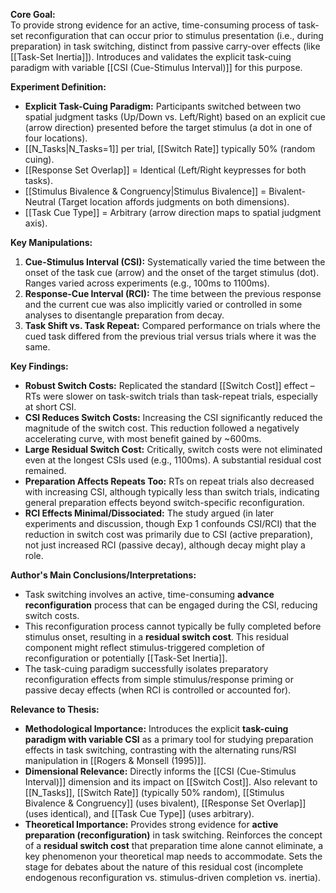 **Core Goal:**  
To provide strong evidence for an active, time-consuming process of task-set reconfiguration that can occur prior to stimulus presentation (i.e., during preparation) in task switching, distinct from passive carry-over effects (like [[Task-Set Inertia]]). Introduces and validates the explicit task-cuing paradigm with variable [[CSI (Cue-Stimulus Interval)]] for this purpose.

**Experiment Definition:**

- **Explicit Task-Cuing Paradigm:** Participants switched between two spatial judgment tasks (Up/Down vs. Left/Right) based on an explicit cue (arrow direction) presented before the target stimulus (a dot in one of four locations).
- [[N_Tasks|N_Tasks=1]] per trial, [[Switch Rate]] typically 50% (random cuing).
- [[Response Set Overlap]] = Identical (Left/Right keypresses for both tasks).
- [[Stimulus Bivalence & Congruency|Stimulus Bivalence]] = Bivalent-Neutral (Target location affords judgments on both dimensions).
- [[Task Cue Type]] = Arbitrary (arrow direction maps to spatial judgment axis).

**Key Manipulations:**

1. **Cue-Stimulus Interval (CSI):** Systematically varied the time between the onset of the task cue (arrow) and the onset of the target stimulus (dot). Ranges varied across experiments (e.g., 100ms to 1100ms).
2. **Response-Cue Interval (RCI):** The time between the previous response and the current cue was also implicitly varied or controlled in some analyses to disentangle preparation from decay.
3. **Task Shift vs. Task Repeat:** Compared performance on trials where the cued task differed from the previous trial versus trials where it was the same.

**Key Findings:**

- **Robust Switch Costs:** Replicated the standard [[Switch Cost]] effect – RTs were slower on task-switch trials than task-repeat trials, especially at short CSI.
- **CSI Reduces Switch Costs:** Increasing the CSI significantly reduced the magnitude of the switch cost. This reduction followed a negatively accelerating curve, with most benefit gained by ~600ms.
- **Large Residual Switch Cost:** Critically, switch costs were not eliminated even at the longest CSIs used (e.g., 1100ms). A substantial residual cost remained.
- **Preparation Affects Repeats Too:** RTs on repeat trials also decreased with increasing CSI, although typically less than switch trials, indicating general preparation effects beyond switch-specific reconfiguration.
- **RCI Effects Minimal/Dissociated:** The study argued (in later experiments and discussion, though Exp 1 confounds CSI/RCI) that the reduction in switch cost was primarily due to CSI (active preparation), not just increased RCI (passive decay), although decay might play a role.

**Author's Main Conclusions/Interpretations:**

- Task switching involves an active, time-consuming **advance reconfiguration** process that can be engaged during the CSI, reducing switch costs.
- This reconfiguration process cannot typically be fully completed before stimulus onset, resulting in a **residual switch cost**. This residual component might reflect stimulus-triggered completion of reconfiguration or potentially [[Task-Set Inertia]].
- The task-cuing paradigm successfully isolates preparatory reconfiguration effects from simple stimulus/response priming or passive decay effects (when RCI is controlled or accounted for).

**Relevance to Thesis:**

- **Methodological Importance:** Introduces the explicit **task-cuing paradigm with variable CSI** as a primary tool for studying preparation effects in task switching, contrasting with the alternating runs/RSI manipulation in [[Rogers & Monsell (1995)]].
- **Dimensional Relevance:** Directly informs the [[CSI (Cue-Stimulus Interval)]] dimension and its impact on [[Switch Cost]]. Also relevant to [[N_Tasks]], [[Switch Rate]] (typically 50% random), [[Stimulus Bivalence & Congruency]] (uses bivalent), [[Response Set Overlap]] (uses identical), and [[Task Cue Type]] (uses arbitrary).
- **Theoretical Importance:** Provides strong evidence for **active preparation (reconfiguration)** in task switching. Reinforces the concept of a **residual switch cost** that preparation time alone cannot eliminate, a key phenomenon your theoretical map needs to accommodate. Sets the stage for debates about the nature of this residual cost (incomplete endogenous reconfiguration vs. stimulus-driven completion vs. inertia).